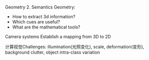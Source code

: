 Geometry
2. Semantics
Geometry:
- How to extract 3d information?
- Which cues are useful?
- What are the mathematical tools?


Camera systems
Establish a mapping from 3D to 2D


计算视觉Challenges: illumination(光照变化), scale, deformation(变形), background clutter, object intra-class variation
